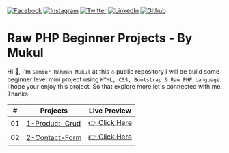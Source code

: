 <!-- social media connecting shield -->

[![Facebook][facebook-shield]][facebook-url]
[![Instagram][instagram-shield]][instagram-url]
[![Twitter][twitter-shield]][twitter-url]
[![LinkedIn][linkedin-shield]][linkedin-url]
[![Github][github-shield]][github-url]

# Raw PHP Beginner Projects - By Mukul

Hi 👋, I'm `Samiur Rahman Mukul` at this ⛣ public repository i will be build some beginner level mini project using `HTML, CSS, Bootstrap & Raw PHP Language`. I hope your enjoy this project. So that explore more let's connected with me. Thanks

|  #  | Projects                                                                                                  | Live Preview                                                  |
| :-: | --------------------------------------------------------------------------------------------------------- | ------------------------------------------------------------- |
| 01  | [1-Product-Crud](https://github.com/SamiurRahmanMukul/raw-php-beginner-projects/tree/main/1-Product-Crud) | [👉 Click Here](http://product-crud.epizy.com/1-Product-Crud) |
| 02  | [2-Contact-Form](https://github.com/SamiurRahmanMukul/raw-php-beginner-projects/tree/main/2-Contact-Form) | [👉 Click Here](http://product-crud.epizy.com/3-Contact-Form) |

<!-- my social media links -->

[facebook-url]: https://www.facebook.com/SamiurRahmanMukul
[instagram-url]: https://www.instagram.com/samiur_rahman_mukul
[twitter-url]: https://www.twitter.com/SamiurRahMukul
[linkedin-url]: https://www.linkedin.com/in/SamiurRahmanMukul
[github-url]: https://www.github.com/SamiurRahmanMukul

<!-- shield icon links -->

[facebook-shield]: https://img.shields.io/badge/-Facebook-black.svg?style=flat-square&logo=facebook&color=555&logoColor=white
[instagram-shield]: https://img.shields.io/badge/-Instagram-black.svg?style=flat-square&logo=instagram&color=555&logoColor=white
[twitter-shield]: https://img.shields.io/badge/-Twitter-black.svg?style=flat-square&logo=twitter&color=555&logoColor=white
[linkedin-shield]: https://img.shields.io/badge/-LinkedIn-black.svg?style=flat-square&logo=linkedin&colorB=555
[github-shield]: https://img.shields.io/badge/-Github-black.svg?style=flat-square&logo=github&color=555&logoColor=white
